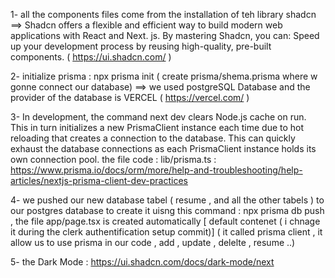 1-
all the components files come from the installation of teh library shadcn
==> Shadcn offers a flexible and efficient way to build modern web applications with React and Next. js. By mastering Shadcn, you can: Speed up your development process by reusing high-quality, pre-built components.
( https://ui.shadcn.com/ )

2-
initialize prisma : npx prisma init  ( create prisma/shema.prisma where w gonne connect our database)
==> we used postgreSQL Database and the provider of the database is VERCEL ( https://vercel.com/ )

3-
In development, the command next dev clears Node.js cache on run. This in turn initializes a new PrismaClient instance each time due to hot reloading that creates a connection to the database. This can quickly exhaust the database connections as each PrismaClient instance holds its own connection pool.
the file code : lib/prisma.ts : https://www.prisma.io/docs/orm/more/help-and-troubleshooting/help-articles/nextjs-prisma-client-dev-practices


4-
we pushed our new database tabel ( resume , and all the other tabels ) to our postgres database to create it uisng this command : npx prisma db push   , 
the file app/page.tsx is created automatically [ default contenet ( i chnage it during the clerk authentification setup commit)]  ( it called prisma client , it allow us to use prisma in our code , add  , update , delelte , resume ..)


5-
the Dark Mode : https://ui.shadcn.com/docs/dark-mode/next